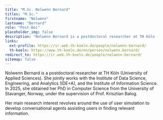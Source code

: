 ```yaml
---
title: "M.Sc. Nolwenn Bernard"
titles: "M.Sc."
firstname: "Nolwenn"
lastname: "Bernard"
role: "Post-Doc"
placeholder_img: false
description: "Nolwenn Bernard is a postdoctoral researcher at TH Köln (University of Applied Sciences). She jointly works with the Institute of Data Science, Engineering, and Analytics (IDE+A), and the Institute of Information Science. In 2025, she obtained her PhD in Computer Science from the University of Stavanger, Norway, under the supervision of Prof. Krisztian Balog."
links:
  ext-profile: https://ir.web.th-koeln.de/people/nolwenn-bernard/
  th-koeln: https://www.th-koeln.de/en/person/nolwenn.bernard/
redirect_to: https://ir.web.th-koeln.de/people/nolwenn-bernard/
sitemap: false
---
```

Nolwenn Bernard is a postdoctoral researcher at TH Köln (University of Applied Sciences). She jointly works with the Institute of Data Science, Engineering, and Analytics (IDE+A), and the Institute of Information Science. In 2025, she obtained her PhD in Computer Science from the University of Stavanger, Norway, under the supervision of Prof. Krisztian Balog.

Her main research interest revolves around the use of user simulation to develop conversational agents assisting users in finding relevant information.
